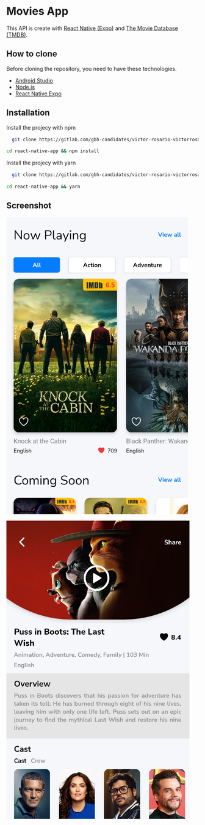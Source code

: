 
# Movies App

This API is create with [React Native (Expo)](https://expo.dev/) and [The Movie Database (TMDB)](themoviedb.org).

## How to clone

Before cloning the repository, you need to have these technologies.

* [Android Studio](https://developer.android.com/studio)
* [Node.js](https://nodejs.org/en/)
* [React Native Expo](https://expo.dev/)

## Installation

Install the projecy with npm

```bash
  git clone https://gitlab.com/gbh-candidates/victor-rosario-victorrosario1890-2023-3-1-dev-frontend-coding-challenge-movies-app.git react-native-app
```

```bash
cd react-native-app && npm install
```

Install the projecy with yarn

```bash
  git clone https://gitlab.com/gbh-candidates/victor-rosario-victorrosario1890-2023-3-1-dev-frontend-coding-challenge-movies-app.git react-native-app
```

```bash
cd react-native-app && yarn
```

## Screenshot

![screenshot-1](./assets/screenshot/Screenshot-1.png)

![screenshot-2](./assets/screenshot/Screenshot-2.png)
